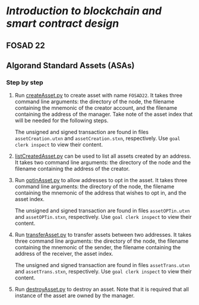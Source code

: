 # *Introduction to blockchain and smart contract design*
## FOSAD 22 ##

## Algorand Standard Assets (ASAs) ##

### Step by step  ###

1. Run [createAsset.py](./createAsset.py) to create asset with name ```FOSAD22```.
    It takes three command line arguments: the directory of the node, 
    the filename containing the mnemonic of the creator account, and
    the filename containing the address of the manager.
    Take note of the asset index that will be needed for the following steps.

    The unsigned and signed transaction are found in files ```assetCreation.utxn``` and 
    ```assetCreation.stxn```, respectively. 
    Use ```goal clerk inspect``` to view their content.
2. [listCreatedAsset.py](./listCreatedAsset.py) can be used to list all assets created by an address.
    It takes two command line arguments: the directory of the node and 
    the filename containing the address of the creator.
3. Run [optinAsset.py](./optinAsset.py) to allow addresses to opt in the asset.
    It takes three command line arguments: the directory of the node, 
    the filename containing the mnemonic of the address that wishes to opt in,  and the asset index.
   
    
    The unsigned and signed transaction are found in files ```assetOPTin.utxn``` and 
    ```assetOPTin.stxn```, respectively. 
    Use ```goal clerk inspect``` to view their content.

4. Run [transferAsset.py](./transferAsset.py) to transfer assets between two addresses. 
    It takes three command line arguments: the directory of the node, 
    the filename containing the mnemonic of the sender,
    the filename containing the address of the receiver,
    the asset index.

    The unsigned and signed transaction are found in files ```assetTrans.utxn``` and 
    ```assetTrans.stxn```, respectively. 
    Use ```goal clerk inspect``` to view their content.
5. Run [destroyAsset.py](./destroyAsset.py) to destroy an asset.
    Note that it is required that all instance of the asset are owned by the manager.
